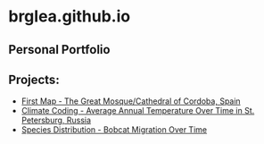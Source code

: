 # brglea.github.io
## Personal Portfolio

## Projects:
* [First Map - The Great Mosque/Cathedral of Cordoba, Spain]()
* [Climate Coding - Average Annual Temperature Over Time in St. Petersburg, Russia](https://brglea.github.io/notebooks/climate-coding/st_petersburg_climate_portfolio_post.html)
* [Species Distribution - Bobcat Migration Over Time](https://brglea.github.io/notebooks/species-distribution-challenge/bobcat-migration-portfolio-post.html) 
